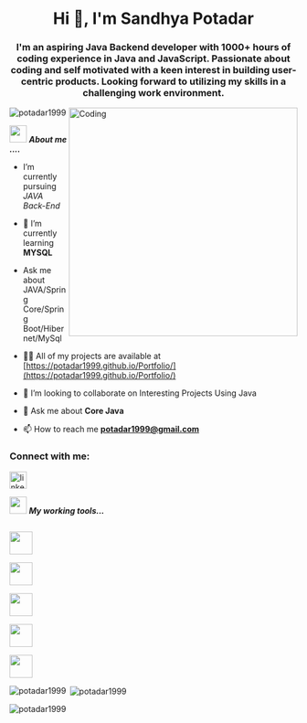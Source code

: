 

<h1 align="center">Hi 👋, I'm Sandhya Potadar</h1>
<h3 align="center">I'm an aspiring Java Backend developer with 1000+ hours of coding experience in Java and JavaScript. Passionate about coding and self motivated with a keen interest in building user-centric products. Looking forward to utilizing my skills in a challenging work environment.

</h3>

<img align="right" alt="Coding" width="400" src="https://img.freepik.com/free-vector/girl-using-laptop-with-binary-code_1308-114505.jpg?w=2000">

<p align="left"> <img src="https://komarev.com/ghpvc/?username=potadar1999&label=Profile%20views&color=0e75b6&style=flat" alt="potadar1999" /> </p>


<img src="https://media.giphy.com/media/iY8CRBdQXODJSCERIr/giphy.gif" width="30px">&nbsp;***About me ....***

- I’m currently pursuing *JAVA Back-End*

- 🌱 I’m currently learning **MYSQL**

- Ask me about JAVA/Spring Core/Spring Boot/Hibernet/MySql

- 👨‍💻 All of my projects are available at [https://potadar1999.github.io/Portfolio/](https://potadar1999.github.io/Portfolio/)

- 👯 I’m looking to collaborate on Interesting Projects Using Java

- 💬 Ask me about **Core Java**

- 📫 How to reach me **potadar1999@gmail.com**


<h3 align="left">Connect with me:</h3>

 [<img src='https://cdn.jsdelivr.net/npm/simple-icons@3.0.1/icons/linkedin.svg' alt='linkedin' height='30'>](https://www.linkedin.com/in/sandhya-potadar/) 

<img src="https://media.giphy.com/media/iY8CRBdQXODJSCERIr/giphy.gif" width="30px">&nbsp;***My working tools...***
<p align="left">

<code> <img height="40" src="https://www.vectorlogo.zone/logos/java/java-ar21.svg"> </code>
<code> <img height="40" src="https://www.vectorlogo.zone/logos/mysql/mysql-ar21.svg"> </code>
<code> <img height="40" src="https://www.vectorlogo.zone/logos/w3_html5/w3_html5-ar21.svg"> </code>
<code> <img height="40" src="https://www.vectorlogo.zone/logos/javascript/javascript-ar21.svg"> </code>
  <code> <img height="40" src="https://www.vectorlogo.zone/logos/netlifyapp_watercss/netlifyapp_watercss-ar21.svg"> </code>





<p><img align="left" src="https://github-readme-stats.vercel.app/api/top-langs?username=potadar1999&show_icons=true&locale=en&layout=compact" alt="potadar1999" /></p>

<p>&nbsp;<img align="center" src="https://github-readme-stats.vercel.app/api?username=potadar1999&show_icons=true&locale=en" alt="potadar1999" /></p>

<p><img align="center" src="https://github-readme-streak-stats.herokuapp.com/?user=potadar1999&" alt="potadar1999" /></p>
